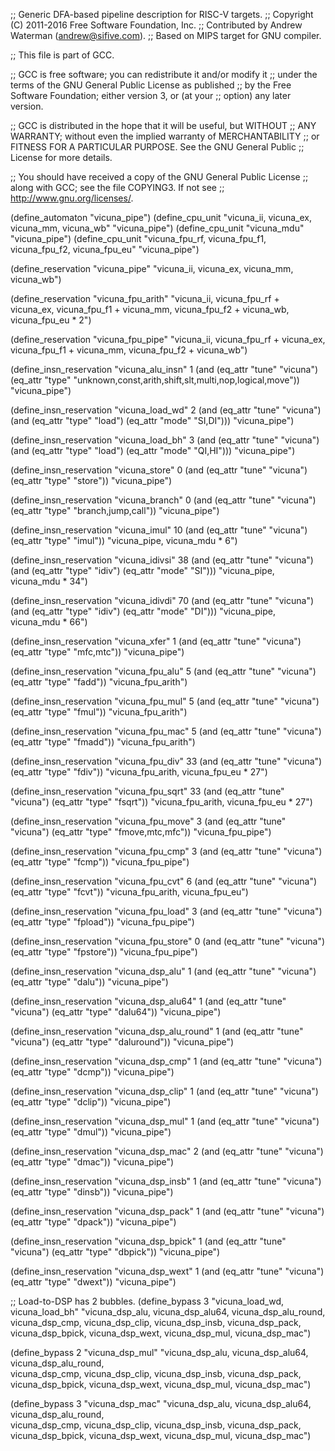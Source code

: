 ;; Generic DFA-based pipeline description for RISC-V targets.
;; Copyright (C) 2011-2016 Free Software Foundation, Inc.
;; Contributed by Andrew Waterman (andrew@sifive.com).
;; Based on MIPS target for GNU compiler.

;; This file is part of GCC.

;; GCC is free software; you can redistribute it and/or modify it
;; under the terms of the GNU General Public License as published
;; by the Free Software Foundation; either version 3, or (at your
;; option) any later version.

;; GCC is distributed in the hope that it will be useful, but WITHOUT
;; ANY WARRANTY; without even the implied warranty of MERCHANTABILITY
;; or FITNESS FOR A PARTICULAR PURPOSE.  See the GNU General Public
;; License for more details.

;; You should have received a copy of the GNU General Public License
;; along with GCC; see the file COPYING3.  If not see
;; <http://www.gnu.org/licenses/>.


(define_automaton "vicuna_pipe")
(define_cpu_unit
 "vicuna_ii, vicuna_ex, vicuna_mm, vicuna_wb"
 "vicuna_pipe")
(define_cpu_unit "vicuna_mdu" "vicuna_pipe")
(define_cpu_unit
 "vicuna_fpu_rf, vicuna_fpu_f1, vicuna_fpu_f2, vicuna_fpu_eu"
 "vicuna_pipe")

(define_reservation "vicuna_pipe"
 "vicuna_ii, vicuna_ex, vicuna_mm, vicuna_wb")

(define_reservation "vicuna_fpu_arith"
 "vicuna_ii, vicuna_fpu_rf + vicuna_ex,
  vicuna_fpu_f1 + vicuna_mm, vicuna_fpu_f2 + vicuna_wb, vicuna_fpu_eu * 2")

(define_reservation "vicuna_fpu_pipe"
 "vicuna_ii, vicuna_fpu_rf + vicuna_ex,
  vicuna_fpu_f1 + vicuna_mm, vicuna_fpu_f2 + vicuna_wb")

(define_insn_reservation "vicuna_alu_insn" 1
  (and (eq_attr "tune" "vicuna")
       (eq_attr "type" "unknown,const,arith,shift,slt,multi,nop,logical,move"))
  "vicuna_pipe")

(define_insn_reservation "vicuna_load_wd" 2
  (and (eq_attr "tune" "vicuna")
       (and (eq_attr "type" "load")
            (eq_attr "mode" "SI,DI")))
  "vicuna_pipe")

(define_insn_reservation "vicuna_load_bh" 3
  (and (eq_attr "tune" "vicuna")
       (and (eq_attr "type" "load")
            (eq_attr "mode" "QI,HI")))
  "vicuna_pipe")

(define_insn_reservation "vicuna_store" 0
  (and (eq_attr "tune" "vicuna")
       (eq_attr "type" "store"))
  "vicuna_pipe")

(define_insn_reservation "vicuna_branch" 0
  (and (eq_attr "tune" "vicuna")
       (eq_attr "type" "branch,jump,call"))
  "vicuna_pipe")

(define_insn_reservation "vicuna_imul" 10
  (and (eq_attr "tune" "vicuna")
       (eq_attr "type" "imul"))
  "vicuna_pipe, vicuna_mdu * 6")

(define_insn_reservation "vicuna_idivsi" 38
  (and (eq_attr "tune" "vicuna")
       (and (eq_attr "type" "idiv")
            (eq_attr "mode" "SI")))
  "vicuna_pipe, vicuna_mdu * 34")

(define_insn_reservation "vicuna_idivdi" 70
  (and (eq_attr "tune" "vicuna")
       (and (eq_attr "type" "idiv")
            (eq_attr "mode" "DI")))
  "vicuna_pipe, vicuna_mdu * 66")

(define_insn_reservation "vicuna_xfer" 1
  (and (eq_attr "tune" "vicuna")
       (eq_attr "type" "mfc,mtc"))
  "vicuna_pipe")

(define_insn_reservation "vicuna_fpu_alu" 5
  (and (eq_attr "tune" "vicuna")
       (eq_attr "type" "fadd"))
  "vicuna_fpu_arith")

(define_insn_reservation "vicuna_fpu_mul" 5
  (and (eq_attr "tune" "vicuna")
       (eq_attr "type" "fmul"))
  "vicuna_fpu_arith")

(define_insn_reservation "vicuna_fpu_mac" 5
  (and (eq_attr "tune" "vicuna")
       (eq_attr "type" "fmadd"))
  "vicuna_fpu_arith")

(define_insn_reservation "vicuna_fpu_div" 33
  (and (eq_attr "tune" "vicuna")
       (eq_attr "type" "fdiv"))
  "vicuna_fpu_arith, vicuna_fpu_eu * 27")

(define_insn_reservation "vicuna_fpu_sqrt" 33
  (and (eq_attr "tune" "vicuna")
       (eq_attr "type" "fsqrt"))
  "vicuna_fpu_arith, vicuna_fpu_eu * 27")

(define_insn_reservation "vicuna_fpu_move" 3
  (and (eq_attr "tune" "vicuna")
       (eq_attr "type" "fmove,mtc,mfc"))
  "vicuna_fpu_pipe")

(define_insn_reservation "vicuna_fpu_cmp" 3
  (and (eq_attr "tune" "vicuna")
       (eq_attr "type" "fcmp"))
  "vicuna_fpu_pipe")

(define_insn_reservation "vicuna_fpu_cvt" 6
  (and (eq_attr "tune" "vicuna")
       (eq_attr "type" "fcvt"))
  "vicuna_fpu_arith, vicuna_fpu_eu")

(define_insn_reservation "vicuna_fpu_load" 3
  (and (eq_attr "tune" "vicuna")
       (eq_attr "type" "fpload"))
  "vicuna_fpu_pipe")

(define_insn_reservation "vicuna_fpu_store" 0
  (and (eq_attr "tune" "vicuna")
       (eq_attr "type" "fpstore"))
  "vicuna_fpu_pipe")

(define_insn_reservation "vicuna_dsp_alu" 1
  (and (eq_attr "tune" "vicuna")
       (eq_attr "type" "dalu"))
  "vicuna_pipe")

(define_insn_reservation "vicuna_dsp_alu64" 1
  (and (eq_attr "tune" "vicuna")
       (eq_attr "type" "dalu64"))
  "vicuna_pipe")

(define_insn_reservation "vicuna_dsp_alu_round" 1
  (and (eq_attr "tune" "vicuna")
       (eq_attr "type" "daluround"))
  "vicuna_pipe")

(define_insn_reservation "vicuna_dsp_cmp" 1
  (and (eq_attr "tune" "vicuna")
       (eq_attr "type" "dcmp"))
  "vicuna_pipe")

(define_insn_reservation "vicuna_dsp_clip" 1
  (and (eq_attr "tune" "vicuna")
       (eq_attr "type" "dclip"))
  "vicuna_pipe")

(define_insn_reservation "vicuna_dsp_mul" 1
  (and (eq_attr "tune" "vicuna")
       (eq_attr "type" "dmul"))
  "vicuna_pipe")

(define_insn_reservation "vicuna_dsp_mac" 2
  (and (eq_attr "tune" "vicuna")
       (eq_attr "type" "dmac"))
  "vicuna_pipe")

(define_insn_reservation "vicuna_dsp_insb" 1
  (and (eq_attr "tune" "vicuna")
       (eq_attr "type" "dinsb"))
  "vicuna_pipe")

(define_insn_reservation "vicuna_dsp_pack" 1
  (and (eq_attr "tune" "vicuna")
       (eq_attr "type" "dpack"))
  "vicuna_pipe")

(define_insn_reservation "vicuna_dsp_bpick" 1
  (and (eq_attr "tune" "vicuna")
       (eq_attr "type" "dbpick"))
  "vicuna_pipe")

(define_insn_reservation "vicuna_dsp_wext" 1
  (and (eq_attr "tune" "vicuna")
       (eq_attr "type" "dwext"))
  "vicuna_pipe")

;; Load-to-DSP has 2 bubbles.
(define_bypass 3
  "vicuna_load_wd, vicuna_load_bh"
  "vicuna_dsp_alu, vicuna_dsp_alu64, vicuna_dsp_alu_round,\
   vicuna_dsp_cmp, vicuna_dsp_clip, vicuna_dsp_insb, vicuna_dsp_pack,\
   vicuna_dsp_bpick, vicuna_dsp_wext, vicuna_dsp_mul, vicuna_dsp_mac")

(define_bypass 2
 "vicuna_dsp_mul"
 "vicuna_dsp_alu, vicuna_dsp_alu64, vicuna_dsp_alu_round,\
  vicuna_dsp_cmp, vicuna_dsp_clip, vicuna_dsp_insb, vicuna_dsp_pack,\
  vicuna_dsp_bpick, vicuna_dsp_wext, vicuna_dsp_mul, vicuna_dsp_mac")

(define_bypass 3
 "vicuna_dsp_mac"
 "vicuna_dsp_alu, vicuna_dsp_alu64, vicuna_dsp_alu_round,\
  vicuna_dsp_cmp, vicuna_dsp_clip, vicuna_dsp_insb, vicuna_dsp_pack,\
  vicuna_dsp_bpick, vicuna_dsp_wext, vicuna_dsp_mul, vicuna_dsp_mac")
